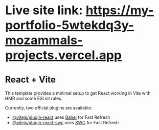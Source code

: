 <h2 style="font-size: 40px; font-weight: bold;">
  Live site link: <a href="https://my-portfolio-5wtekdq3y-mozammals-projects.vercel.app">https://my-portfolio-5wtekdq3y-mozammals-projects.vercel.app</a>
</h2>

# React + Vite

This template provides a minimal setup to get React working in Vite with HMR and some ESLint rules.

Currently, two official plugins are available:

- [@vitejs/plugin-react](https://github.com/vitejs/vite-plugin-react/blob/main/packages/plugin-react/README.md) uses [Babel](https://babeljs.io/) for Fast Refresh
- [@vitejs/plugin-react-swc](https://github.com/vitejs/vite-plugin-react-swc) uses [SWC](https://swc.rs/) for Fast Refresh
